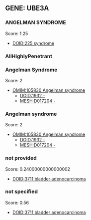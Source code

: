 
## GENE: UBE3A

### ANGELMAN SYNDROME

Score: 1.25

 * [DOID:225 syndrome](http://beta.monarchinitiative.org/disease/DOID:225)

### AllHighlyPenetrant

### Angelman Syndrome

Score: 2

 * [OMIM:105830 Angelman syndrome](http://beta.monarchinitiative.org/disease/OMIM:105830)
    * [DOID:1932 -](http://beta.monarchinitiative.org/disease/DOID:1932)
    * [MESH:D017204 -](http://beta.monarchinitiative.org/disease/MESH:D017204)

### Angelman syndrome

Score: 2

 * [OMIM:105830 Angelman syndrome](http://beta.monarchinitiative.org/disease/OMIM:105830)
    * [DOID:1932 -](http://beta.monarchinitiative.org/disease/DOID:1932)
    * [MESH:D017204 -](http://beta.monarchinitiative.org/disease/MESH:D017204)

### not provided

Score: 0.24000000000000002

 * [DOID:3711 bladder adenocarcinoma](http://beta.monarchinitiative.org/disease/DOID:3711)

### not specified

Score: 0.56

 * [DOID:3711 bladder adenocarcinoma](http://beta.monarchinitiative.org/disease/DOID:3711)
